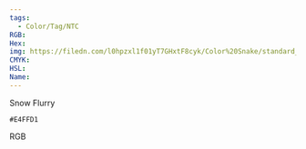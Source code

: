 ```yaml
---
tags:
  - Color/Tag/NTC
RGB:
Hex:
img: https://filedn.com/l0hpzxl1f01yT7GHxtF8cyk/Color%20Snake/standard_csv_to_svg/E4FFD1.svg
CMYK:
HSL:
Name:
---
```

Snow Flurry
```palette
#E4FFD1
```
RGB
